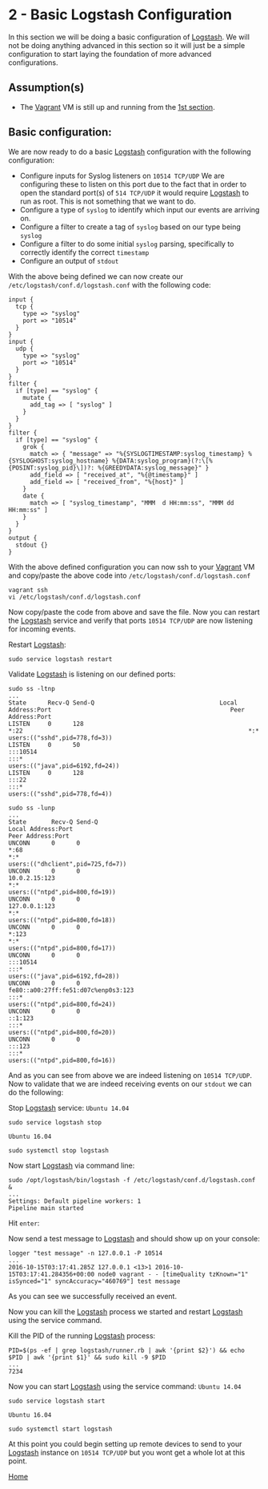 2 - Basic Logstash Configuration
================================

In this section we will be doing a basic configuration of [Logstash]. We will
not be doing anything advanced in this section so it will just be a simple
configuration to start laying the foundation of more advanced configurations.

Assumption(s)
-------------
* The [Vagrant] VM is still up and running from the [1st section](../1-Installing-Logstash/README.md).

Basic configuration:
--------------------
We are now ready to do a basic [Logstash] configuration with the following
configuration:
* Configure inputs for Syslog listeners on `10514 TCP/UDP`
  We are configuring these to listen on this port due to the fact that in order
  to open the standard port(s) of `514 TCP/UDP` it would require [Logstash] to
  run as root. This is not something that we want to do.
* Configure a type of `syslog` to identify which input our events are arriving on.
* Configure a filter to create a tag of `syslog` based on our type being `syslog`
* Configure a filter to do some initial `syslog` parsing, specifically to correctly
  identify the correct `timestamp`
* Configure an output of `stdout`

With the above being defined we can now create our `/etc/logstash/conf.d/logstash.conf`
with the following code:
```
input {
  tcp {
    type => "syslog"
    port => "10514"
  }
}
input {
  udp {
    type => "syslog"
    port => "10514"
  }
}
filter {
  if [type] == "syslog" {
    mutate {
      add_tag => [ "syslog" ]
    }
  }
}
filter {
  if [type] == "syslog" {
    grok {
      match => { "message" => "%{SYSLOGTIMESTAMP:syslog_timestamp} %{SYSLOGHOST:syslog_hostname} %{DATA:syslog_program}(?:\[%{POSINT:syslog_pid}\])?: %{GREEDYDATA:syslog_message}" }
      add_field => [ "received_at", "%{@timestamp}" ]
      add_field => [ "received_from", "%{host}" ]
    }
    date {
      match => [ "syslog_timestamp", "MMM  d HH:mm:ss", "MMM dd HH:mm:ss" ]
    }
  }
}
output {
  stdout {}
}
```
With the above defined configuration you can now ssh to your [Vagrant] VM and
copy/paste the above code into `/etc/logstash/conf.d/logstash.conf`
```
vagrant ssh
vi /etc/logstash/conf.d/logstash.conf
```
Now copy/paste the code from above and save the file. Now you can restart the
[Logstash] service and verify that ports `10514 TCP/UDP` are now listening for
incoming events.

Restart [Logstash]:
```
sudo service logstash restart
```

Validate [Logstash] is listening on our defined ports:
```
sudo ss -ltnp
...
State      Recv-Q Send-Q                                   Local Address:Port                                                  Peer Address:Port
LISTEN     0      128                                                  *:22                                                               *:*
users:(("sshd",pid=778,fd=3))
LISTEN     0      50                                                  :::10514                                                           :::*
users:(("java",pid=6192,fd=24))
LISTEN     0      128                                                 :::22                                                              :::*
users:(("sshd",pid=778,fd=4))
```
```
sudo ss -lunp
...
State       Recv-Q Send-Q                                                         Local Address:Port                                                                        Peer Address:Port
UNCONN      0      0                                                                          *:68                                                                                     *:*
users:(("dhclient",pid=725,fd=7))
UNCONN      0      0                                                                  10.0.2.15:123                                                                                    *:*
users:(("ntpd",pid=800,fd=19))
UNCONN      0      0                                                                  127.0.0.1:123                                                                                    *:*
users:(("ntpd",pid=800,fd=18))
UNCONN      0      0                                                                          *:123                                                                                    *:*
users:(("ntpd",pid=800,fd=17))
UNCONN      0      0                                                                         :::10514                                                                                 :::*
users:(("java",pid=6192,fd=28))
UNCONN      0      0                                            fe80::a00:27ff:fe51:d07c%enp0s3:123                                                                                   :::*
users:(("ntpd",pid=800,fd=24))
UNCONN      0      0                                                                        ::1:123                                                                                   :::*
users:(("ntpd",pid=800,fd=20))
UNCONN      0      0                                                                         :::123                                                                                   :::*
users:(("ntpd",pid=800,fd=16))
```
And as you can see from above we are indeed listening on `10514 TCP/UDP`. Now to
validate that we are indeed receiving events on our `stdout` we can do the following:

Stop [Logstash] service:
`Ubuntu 14.04`
```
sudo service logstash stop
```
`Ubuntu 16.04`
```
sudo systemctl stop logstash
```
Now start [Logstash] via command line:
```
sudo /opt/logstash/bin/logstash -f /etc/logstash/conf.d/logstash.conf &
...
Settings: Default pipeline workers: 1
Pipeline main started
```
Hit `enter`:

Now send a test message to [Logstash] and should show up on your console:
```
logger "test message" -n 127.0.0.1 -P 10514
...
2016-10-15T03:17:41.285Z 127.0.0.1 <13>1 2016-10-15T03:17:41.284356+00:00 node0 vagrant - - [timeQuality tzKnown="1" isSynced="1" syncAccuracy="460769"] test message
```

As you can see we successfully received an event.

Now you can kill the [Logstash] process we started and restart [Logstash] using
the service command.

Kill the PID of the running [Logstash] process:
```
PID=$(ps -ef | grep logstash/runner.rb | awk '{print $2}') && echo $PID | awk '{print $1}' && sudo kill -9 $PID
...
7234
```

Now you can start [Logstash] using the service command:
`Ubuntu 14.04`
```
sudo service logstash start
```
`Ubuntu 16.04`
```
sudo systemctl start logstash
```

At this point you could begin setting up remote devices to send to your [Logstash]
instance on `10514 TCP/UDP` but you wont get a whole lot at this point.

[Home](../README.md)

[Logstash]: <https://www.elastic.co/products/logstash>
[Vagrant]: <https://www.vagrantup.com/>
